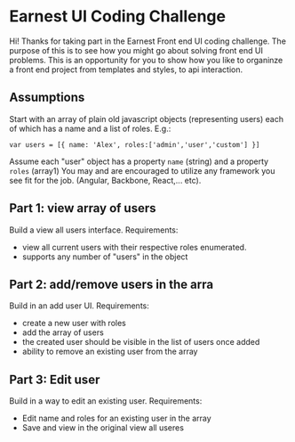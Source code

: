 # Earnest UI Coding Challenge

Hi!  Thanks for taking part in the Earnest Front end UI coding challenge.  The purpose of this is to see how you might go about solving front end UI problems.  This is an opportunity for you to show how you like to organinze a front end project from templates and styles, to api interaction.

## Assumptions
Start with an array of plain old javascript objects (representing users) each of which has a name and a list of roles. E.g.:
```
var users = [{ name: 'Alex', roles:['admin','user','custom'] }]
```
Assume each "user" object has a property `name` (string)  and a property `roles` (array1)
You may and are encouraged to utilize any framework you see fit for the job. (Angular, Backbone, React,... etc).

## Part 1: view array of users
Build a view all users interface. 
Requirements:

- view all current users with their respective roles enumerated.
- supports any number of "users" in the object

## Part 2: add/remove users in the arra
Build in an add user UI.
Requirements:

- create a new user with roles
- add the array of users
- the created user should be visible in the list of users once added
- ability to remove an existing user from the array

## Part 3: Edit user
Build in a way to edit an existing user.
Requirements:

- Edit name and roles for an existing user in the array
- Save and view in the original view all useres





